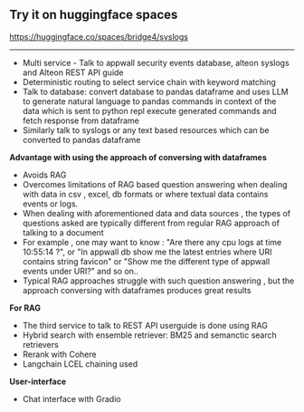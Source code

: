 ## Try it on huggingface spaces

https://huggingface.co/spaces/bridge4/syslogs

---


- Multi service - Talk to appwall security events database,  alteon syslogs and Alteon REST API guide
- Deterministic routing to select service chain with keyword matching
- Talk to database: convert database to pandas dataframe and uses LLM to generate natural language to pandas commands in context of the data which is sent to python repl execute generated commands and fetch response from dataframe
- Similarly talk to syslogs or any text based resources which can be converted to pandas dataframe

**Advantage with using the approach of conversing with dataframes**

- Avoids RAG
- Overcomes limitations of RAG based question answering when dealing with data in csv , excel, db formats or where textual data contains events or logs.
- When dealing with aforementioned data and data sources , the types of questions asked are typically different from regular RAG approach of talking to a document
- For example , one may want to know : "Are there any cpu logs at time 10:55:14 ?", or "In appwall db show me the latest entries where URI contains string favicon" or "Show me the different type of appwall events under URI?" and so on..
- Typical RAG approaches struggle with such question answering , but the approach conversing with dataframes produces great results  


  
**For RAG**

- The third service to talk to REST API userguide is done using RAG
- Hybrid search with ensemble retriever: BM25 and semanctic search retrievers
- Rerank with Cohere
- Langchain LCEL chaining used

**User-interface** 

- Chat interface with Gradio
